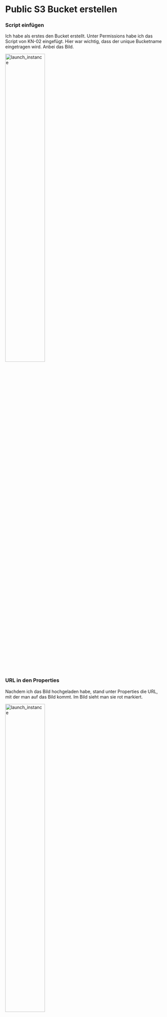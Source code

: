 
# Public S3 Bucket erstellen

### Script einfügen

Ich habe als erstes den Bucket erstellt. Unter Permissions habe ich das Script von KN-02 eingefügt. Hier war wichtig, dass der unique Bucketname eingetragen wird. Anbei das Bild. 

<img width=50% height=50% alt="launch_instance" src="https://github.com/user-attachments/assets/9c133f6e-a306-4bbe-b39b-d235f1ed7375">

### URL in den Properties

Nachdem ich das Bild hochgeladen habe, stand unter Properties die URL, mit der man auf das Bild kommt. Im Bild sieht man sie rot markiert.  

<img width=50% height=50% alt="launch_instance" src="https://github.com/user-attachments/assets/f5f67eb0-e936-491e-8474-1496546128a3">

### Beweisbild

Das wäre noch das Beweisbild, dass man mit der URL auf das Bild kommt. Anbei noch die URL, um es selber zu sehen. 

<img width=50% height=50% alt="launch_instance" src="https://github.com/user-attachments/assets/cf6fb83e-5d8e-42f2-875b-ded42ecb8acd">

**URL:** https://tbzstoragekulici.s3.amazonaws.com/Cloud_Computing.jpg
